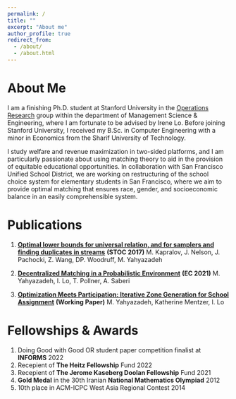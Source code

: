 ```yaml
---
permalink: /
title: ""
excerpt: "About me"
author_profile: true
redirect_from: 
  - /about/
  - /about.html
---
```




About Me
======
I am a finishing Ph.D. student at Stanford University in the [Operations Research](https://or.stanford.edu/) group within the department of Management Science & Engineering, where I am fortunate to be advised by Irene Lo. Before joining Stanford University, I received my B.Sc. in Computer Engineering with a minor in Economics from the Sharif University of Technology. 

I study welfare and revenue maximization in two-sided platforms, and I am particularly passionate about using matching theory to aid in the provision of equitable educational opportunities. 
In collaboration with San Francisco Unified School District, 
we are working on restructuring of the school choice system for elementary students in San Francisco,
 where we aim to provide optimal matching that ensures race, gender, and socioeconomic balance in an easily comprehensible system.


Publications
======
1. [**Optimal lower bounds for universal relation, and for samplers and finding duplicates in streams**](https://ieee-focs.org/FOCS-2017-Papers/3464a475.pdf) 
**(STOC 2017)** M. Kapralov, J. Nelson, J. Pachocki, Z. Wang, DP. Woodruff, M. Yahyazadeh  


1. [**Decentralized Matching in a Probabilistic Environment**](https://dl.acm.org/doi/10.1145/3465456.3467652) 
**(EC 2021)** M. Yahyazadeh, I. Lo, T. Pollner, A. Saberi

1. [**Optimization Meets Participation: Iterative Zone Generation for School Assignment**](/files/Optimization_Meets_Participation__Iterative_Zone_Optimization_for_School_Assignment.pdf)
**(Working Paper)** M. Yahyazadeh, Katherine Mentzer, I. Lo


Fellowships & Awards
======
1. Doing Good with Good OR student paper competition finalist at **INFORMS** 2022
1. Recepient of **The Heitz Fellowship** Fund 2022
1. Recepient of **The Jerome Kaseberg Doolan Fellowship** Fund 2021
1. **Gold Medal** in the 30th Iranian **National Mathematics Olympiad** 2012
1. 10th place in ACM-ICPC West Asia Regional Contest 2014

